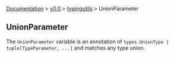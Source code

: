 [Documentation](/docs/documentation.md) >
 [v0.0](/docs/0.0/version.md) >
  [typingutils](/docs/0.0/typingutils/module.md) >
   UnionParameter

## UnionParameter

The `UnionParameter` variable is an annotation of `types.UnionType | tuple[TypeParameter, ...]` and matches any type union.

